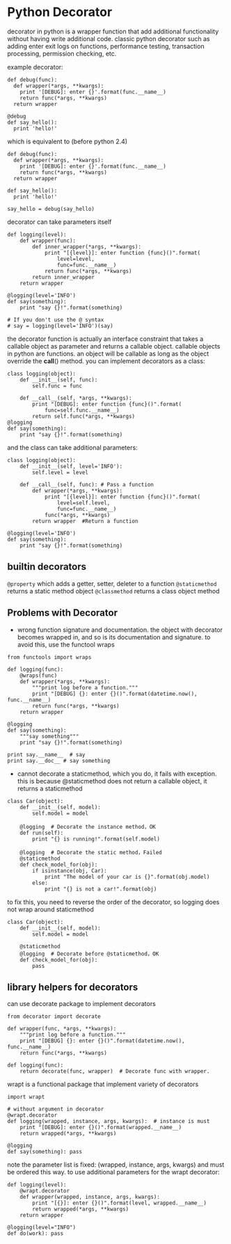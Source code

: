 # Python Decorator
decorator in python is a wrapper function that add additional functionality without having write additional code. classic python decorator such as adding enter exit
logs on functions, performance testing, transaction processing, permission checking, etc.

example decorator:
```
def debug(func):
  def wrapper(*args, **kwargs):
    print '[DEBUG]: enter {}'.format(func.__name__)
    return func(*args, **kwargs)
  return wrapper

@debug
def say_hello():
  print 'hello!'
```

which is equivalent to (before python 2.4)

```
def debug(func):
  def wrapper(*args, **kwargs):
    print '[DEBUG]: enter {}'.format(func.__name__)
    return func(*args, **kwargs)
  return wrapper

def say_hello():
  print 'hello!'

say_hello = debug(say_hello)
```

decorator can take parameters itself

```
def logging(level):
    def wrapper(func):
        def inner_wrapper(*args, **kwargs):
            print "[{level}]: enter function {func}()".format(
                level=level,
                func=func.__name__)
            return func(*args, **kwargs)
        return inner_wrapper
    return wrapper

@logging(level='INFO')
def say(something):
    print "say {}!".format(something)

# If you don't use the @ syntax
# say = logging(level='INFO')(say)
```

the decorator function is actually an interface constraint that takes a callable object as parameter and returns a callable object. callable objects in python are functions. an object will be callable as long as the object override the __call__() method. you can implement decorators as a class:

```
class logging(object):
    def __init__(self, func):
        self.func = func

    def __call__(self, *args, **kwargs):
        print "[DEBUG]: enter function {func}()".format(
            func=self.func.__name__)
        return self.func(*args, **kwargs)
@logging
def say(something):
    print "say {}!".format(something)
```

and the class can take additional parameters:

```
class logging(object):
    def __init__(self, level='INFO'):
        self.level = level

    def __call__(self, func): # Pass a function
        def wrapper(*args, **kwargs):
            print "[{level}]: enter function {func}()".format(
                level=self.level,
                func=func.__name__)
            func(*args, **kwargs)
        return wrapper  #Return a function

@logging(level='INFO')
def say(something):
    print "say {}!".format(something)
```

## builtin decorators
`@property` which adds a getter, setter, deleter to a function
`@staticmethod` returns a static method object
`@classmethod` returns a class object method

## Problems with Decorator
* wrong function signature and documentation. the object with decorator becomes wrapped in, and so is its documentation and signature. to avoid this, use the
    functool wraps

```
from functools import wraps

def logging(func):
    @wraps(func)
    def wrapper(*args, **kwargs):
        """print log before a function."""
        print "[DEBUG] {}: enter {}()".format(datetime.now(), func.__name__)
        return func(*args, **kwargs)
    return wrapper

@logging
def say(something):
    """say something"""
    print "say {}!".format(something)

print say.__name__  # say
print say.__doc__ # say something
```

* cannot decorate a staticmethod, which you do, it fails with exception. this is because @staticmethod does not return a callable object, it returns a staticmethod

```
class Car(object):
    def __init__(self, model):
        self.model = model

    @logging  # Decorate the instance method，OK
    def run(self):
        print "{} is running!".format(self.model)

    @logging  # Decorate the static method，Failed
    @staticmethod
    def check_model_for(obj):
        if isinstance(obj, Car):
            print "The model of your car is {}".format(obj.model)
        else:
            print "{} is not a car!".format(obj)
```

to fix this, you need to reverse the order of the decorator, so logging does not wrap around staticmethod

```
class Car(object):
    def __init__(self, model):
        self.model = model

    @staticmethod
    @logging  # Decorate before @staticmethod，OK
    def check_model_for(obj):
        pass
```

## library helpers for decorators
can use decorate package to implement decorators

```
from decorator import decorate

def wrapper(func, *args, **kwargs):
    """print log before a function."""
    print "[DEBUG] {}: enter {}()".format(datetime.now(), func.__name__)
    return func(*args, **kwargs)

def logging(func):
    return decorate(func, wrapper)  # Decorate func with wrapper.
```

wrapt is a functional package that implement variety of decorators

```
import wrapt

# without argument in decorator
@wrapt.decorator
def logging(wrapped, instance, args, kwargs):  # instance is must
    print "[DEBUG]: enter {}()".format(wrapped.__name__)
    return wrapped(*args, **kwargs)

@logging
def say(something): pass
```

note the parameter list is fixed: (wrapped, instance, args, kwargs) and must be ordered this way. to use additional parameters for the wrapt decorator:


```
def logging(level):
    @wrapt.decorator
    def wrapper(wrapped, instance, args, kwargs):
        print "[{}]: enter {}()".format(level, wrapped.__name__)
        return wrapped(*args, **kwargs)
    return wrapper

@logging(level="INFO")
def do(work): pass
```

